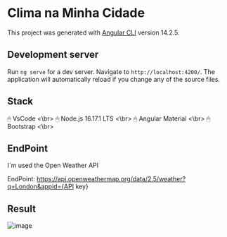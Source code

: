 # Clima na Minha Cidade

This project was generated with [Angular CLI](https://github.com/angular/angular-cli) version 14.2.5.

## Development server

Run `ng serve` for a dev server. Navigate to `http://localhost:4200/`. The application will automatically reload if you change any of the source files.

## Stack

🖱 VsCode <\br>
🖱 Node.js 16.17.1 LTS <\br>
🖱 Angular Material <\br>
🖱 Bootstrap <\br>

## EndPoint

I´m used the Open Weather API

EndPoint: https://api.openweathermap.org/data/2.5/weather?q=London&appid={API key}

## Result

![image](https://user-images.githubusercontent.com/4906986/195003899-211f7a4b-594b-4799-9cc8-51a67b7daa9d.png)

